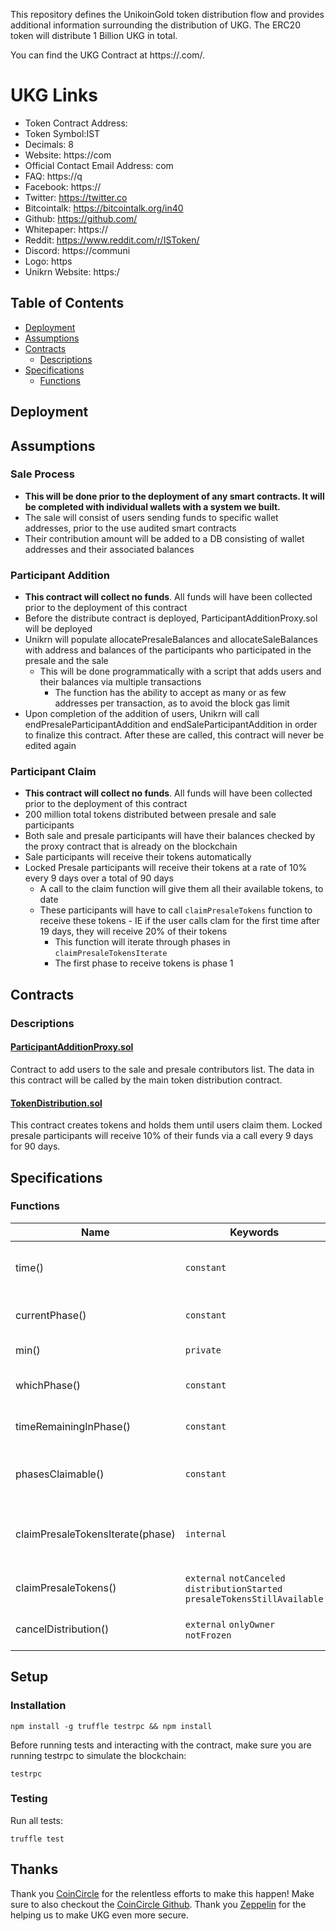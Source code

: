 This repository defines the UnikoinGold token distribution flow and provides additional information surrounding the distribution of UKG. The ERC20 token will distribute 1 Billion UKG in total.

You can find the UKG Contract at https://.com/.


# UKG Links
* Token Contract Address: 
* Token Symbol:IST
* Decimals: 8
* Website: https://com
* Official Contact Email Address: com
* FAQ: https://q
* Facebook: https://
* Twitter: https://twitter.co
* Bitcointalk: https://bitcointalk.org/in40
* Github: https://github.com/
* Whitepaper: https://
* Reddit: https://www.reddit.com/r/ISToken/
* Discord: https://communi
* Logo: https
* Unikrn Website: https:/
 

## Table of Contents

* [Deployment](#deployment)
* [Assumptions](#assumptions)
* [Contracts](#contracts)
    * [Descriptions](#descriptions)
* [Specifications](#specifications)
    * [Functions](#functions)

## Deployment


## Assumptions

### Sale Process
- **This will be done prior to the deployment of any smart contracts. It will be completed with individual wallets with
a system we built.**
- The sale will consist of users sending funds to specific wallet addresses, prior to the use audited smart contracts
- Their contribution amount will be added to a DB consisting of wallet addresses and their associated balances

### Participant Addition
- **This contract will collect no funds**. All funds will have been collected prior to the deployment of this contract
- Before the distribute contract is deployed, ParticipantAdditionProxy.sol will be deployed
- Unikrn will populate allocatePresaleBalances and allocateSaleBalances with address and balances of the 
participants who participated in the presale and the sale
    - This will be done programmatically with a script that adds users and their balances via multiple transactions
        - The function has the ability to accept as many or as few addresses per transaction, as to avoid the block
        gas limit
- Upon completion of the addition of users, Unikrn will call endPresaleParticipantAddition and endSaleParticipantAddition
in order to finalize this contract. After these are called, this contract will never be edited again

### Participant Claim 
- **This contract will collect no funds**. All funds will have been collected prior to the deployment of this contract
- 200 million total tokens distributed between presale and sale participants
- Both sale and presale participants will have their balances checked by the proxy contract that is already on the
blockchain
- Sale participants will receive their tokens automatically
- Locked Presale participants will receive their tokens at a rate of 10% every 9 days over a total of 90 days
    - A call to the claim function will give them all their available tokens, to date
    - These participants will have to call `claimPresaleTokens` function to receive these tokens
            - IE if the user calls clam for the first time after 19 days, they will receive 20% of their tokens
        - This function will iterate through phases in `claimPresaleTokensIterate` 
        - The first phase to receive tokens is phase 1

## Contracts

### Descriptions

#### [ParticipantAdditionProxy.sol](https://github.com/unikoingold/UnikoinGold-UKG-Contract/blob/master/contracts/ParticipantAdditionProxy.sol)
Contract to add users to the sale and presale contributors list. The data in this contract will be called by the main token distribution contract.

#### [TokenDistribution.sol](https://github.com/unikoingold/UnikoinGold-UKG-Contract/blob/master/contracts/TokenDistribution.sol)
This contract creates tokens and holds them until users claim them. Locked presale participants will receive 10% of their funds via a call every 9 days for 90 days.

## Specifications


### Functions
Name | Keywords | Description
--- | --- | ---
time() | `constant` | Returns the block.timstamp. Necessary for testing.
currentPhase() | `constant` | Returns the current phase number that the distribution is on.
min() | `private` | Returns the mininum of two numbers.
whichPhase() | `constant` | Calculates the phase number that the distribution is on.
timeRemainingInPhase() | `constant` | Returns the time remaining in the current phase
phasesClaimable() | `constant` | Returns the number of phases a participant has available to claim
claimPresaleTokensIterate(phase) | `internal` | Internal function that gets looped through based on when presale user calls claimPresaleTokens().
claimPresaleTokens() | `external` `notCanceled` `distributionStarted` `presaleTokensStillAvailable` | User calls this function to claim their presale tokens.
cancelDistribution() | `external` `onlyOwner` `notFrozen` | Cancels distribution if a false parameter is entered.

## Setup

### Installation
```
npm install -g truffle testrpc && npm install
```

Before running tests and interacting with the contract, make sure you are running testrpc to simulate the blockchain:
```
testrpc
```


### Testing
Run all tests:
```
truffle test
```

## Thanks
Thank you [CoinCircle](https://coincircle.com/) for the relentless efforts to make this happen! Make sure to also checkout the [CoinCircle Github](https://github.com/coincircle).
Thank you [Zeppelin](https://zeppelin.solutions/) for the helping us to make UKG even more secure. 

